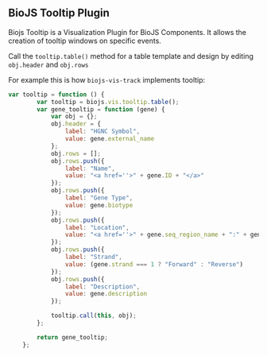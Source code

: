 BioJS Tooltip Plugin
------------

Biojs Tooltip is a Visualization Plugin for BioJS Components.
It allows the creation of tooltip windows on specific events.

Call the `tooltip.table()` method for a table template and design by editing `obj.header` and `obj.rows`

For example this is how `biojs-vis-track` implements tooltip:

```javascript
var tooltip = function () {
        var tooltip = biojs.vis.tooltip.table();
        var gene_tooltip = function (gene) {
            var obj = {};
            obj.header = {
                label: "HGNC Symbol",
                value: gene.external_name
            };
            obj.rows = [];
            obj.rows.push({
                label: "Name",
                value: "<a href=''>" + gene.ID + "</a>"
            });
            obj.rows.push({
                label: "Gene Type",
                value: gene.biotype
            });
            obj.rows.push({
                label: "Location",
                value: "<a href=''>" + gene.seq_region_name + ":" + gene.start + "-" + gene.end + "</a>"
            });
            obj.rows.push({
                label: "Strand",
                value: (gene.strand === 1 ? "Forward" : "Reverse")
            });
            obj.rows.push({
                label: "Description",
                value: gene.description
            });

            tooltip.call(this, obj);
        };

        return gene_tooltip;
    };
```
